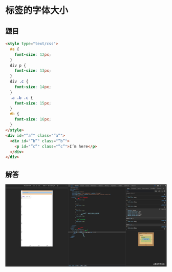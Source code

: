 # 标签的字体大小

## 题目

```html
<style type="text/css">
  #a {
    font-size: 12px;
  }
  div p {
    font-size: 13px;
  }
  div .c {
    font-size: 14px;
  }
  .a .b .c {
    font-size: 15px;
  }
  #b {
    font-size: 16px;
  }
</style>
<div id="”a”" class="”a”">
  <div id="”b”" class="”b”">
    <p id="”c”" class="”c”">I’m here</p>
  </div>
</div>
```

## 解答

![image.png](./img/font-size.png)

